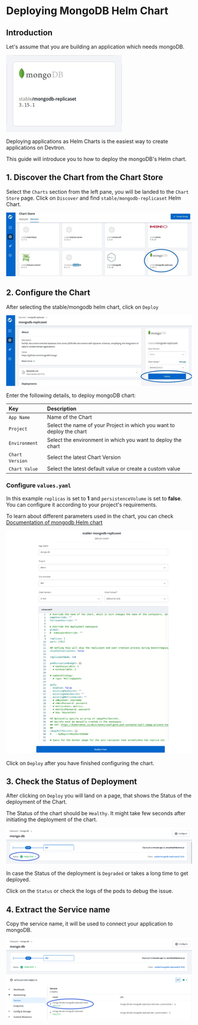 # Deploying MongoDB Helm Chart

## Introduction

Let's assume that you are building an application which needs mongoDB.

![](../../../.gitbook/assets/mongo%20%282%29.jpg)

Deploying applications as Helm Charts is the easiest way to create applications on Devtron.

This guide will introduce you to how to deploy the mongoDB's Helm chart.

## 1. Discover the Chart from the Chart Store

Select the `Charts` section from the left pane, you will be landed to the `Chart Store` page. Click on `Discover` and find `stable/mongodb-replicaset` Helm Chart.

![](../../../.gitbook/assets/first%20%281%29.jpg)

## 2. Configure the Chart

After selecting the stable/mongodb helm chart, click on `Deploy`

![](../../../.gitbook/assets/second%20%282%29.jpg)

Enter the following details, to deploy mongoDB chart:

| Key | Description |
| :--- | :--- |
| `App Name` | Name of the Chart |
| `Project` | Select the name of your Project in which you want to deploy the chart |
| `Environment` | Select the environment in which you want to deploy the chart |
| `Chart Version` | Select the latest Chart Version |
| `Chart Value` | Select the latest default value or create a custom value |

### Configure `values.yaml`

In this example `replicas` is set to **1** and `persistenceVolume` is set to **false**. You can configure it according to your project's requirements.

To learn about different parameters used in the chart, you can check [Documentation of mongodb Helm chart](https://hub.helm.sh/charts/bitnami/mongodb)

![](../../../.gitbook/assets/mongo1%20%282%29.jpg)

Click on `Deploy` after you have finished configuring the chart.

## 3. Check the Status of Deployment

After clicking on `Deploy` you will land on a page, that shows the Status of the deployment of the Chart.

The Status of the chart should be `Healthy`. It might take few seconds after initiating the deployment of the chart.

![](../../../.gitbook/assets/mongo4%20%281%29.png)

In case the Status of the deployment is `Degraded` or takes a long time to get deployed.

Click on the `Status` or check the logs of the pods to debug the issue.

## 4. Extract the Service name

Copy the service name, it will be used to connect your application to mongoDB.

![](../../../.gitbook/assets/mongo6%20%281%29.png)

